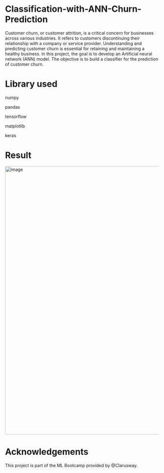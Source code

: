 # Classification-with-ANN-Churn-Prediction

Customer churn, or customer attrition, is a critical concern for businesses across various industries. It refers to customers discontinuing their relationship with a company or service provider. Understanding and predicting customer churn is essential for retaining and maintaining a healthy business. In this project, the goal is to develop an Artificial neural network (ANN) model. The objective is to build a classifier for the prediction of customer churn.

# Library used
numpy

pandas

tensorflow

matplotlib

keras

# Result
<img width="877" alt="image" src="https://github.com/Abeer1013/Classification-with-ANN-Churn-Prediction/assets/145390166/1d97bc4c-5acf-438e-a4d5-77097c06c440">

# Acknowledgements
This project is part of the ML Bootcamp provided by @Clarusway.
